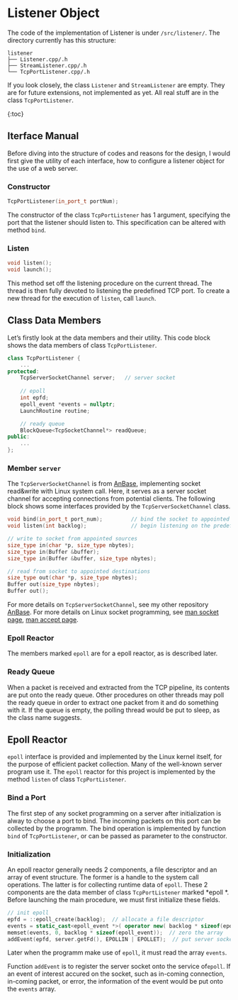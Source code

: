 # Listener Object



The code of the implementation of Listener is under `/src/listener/`. The directory currently has this structure:

```shell
listener
├── Listener.cpp/.h
├── StreamListener.cpp/.h
└── TcpPortListener.cpp/.h
```

If you look closely, the class `Listener` and `StreamListener` are empty. They are for future extensions, not implemented as yet. All real stuff are in the class `TcpPortListener`.

{:toc}

## Iterface Manual

Before diving into the structure of codes and reasons for the design, I would first give the utility of each interface, how to configure a listener object for the use of a web server.

### Constructor

```cpp
TcpPortListener(in_port_t portNum);
```

The constructor of the class `TcpPortListener`  has 1 argument, specifying the port that the listener should listen to. This specification can be altered with method `bind`.

### Listen

```cpp
void listen();
void launch();
```

This method set off the listening procedure on the current thread. The thread is then fully devoted to listening the predefined TCP port. To create a new thread for the execution of `listen`, call `launch`.

## Class Data Members

Let’s firstly look at the data members and their utility. This code block shows the data members of class `TcpPortListener`.

```cpp
class TcpPortListener {
    ...
protected:
    TcpServerSocketChannel server;   // server socket
        
    // epoll
    int epfd;                        
    epoll_event *events = nullptr;
    LaunchRoutine routine;

    // ready queue
    BlockQueue<TcpSocketChannel*> readQueue;
public:
    ...
};
```

### Member `server`

The `TcpServerSocketChannel` is from [AnBase](https://github.com/Anarion-zuo/AnBase), implementing socket read&write with Linux system call. Here, it serves as a server socket channel for accepting connections from potential clients. The following block shows some interfaces provided by the `TcpServerSocketChannel` class.

```cpp
void bind(in_port_t port_num);         // bind the socket to appointed port
void listen(int backlog);              // begin listening on the predefined port

// write to socket from appointed sources
size_type in(char *p, size_type nbytes);
size_type in(Buffer &buffer);
size_type in(Buffer &buffer, size_type nbytes);

// read from socket to appointed destinations
size_type out(char *p, size_type nbytes);
Buffer out(size_type nbytes);
Buffer out();
```

For more details on `TcpServerSocketChannel`, see my other repository [AnBase](https://github.com/Anarion-zuo/AnBase). For more details on Linux socket programming, see [man socket page](http://man7.org/linux/man-pages/man2/socket.2.html), [man accept page](http://man7.org/linux/man-pages/man2/accept.2.html).

### Epoll Reactor

The members marked `epoll` are for a epoll reactor, as is described later.

### Ready Queue

When a packet is received and extracted from the TCP pipeline, its contents are put onto the ready queue. Other procedures on other threads may poll the ready queue in order to extract one packet from it and do something with it. If the queue is empty, the polling thread would be put to sleep, as the class name suggests.

## Epoll Reactor

`epoll` interface is provided  and implemented by the Linux kernel itself, for the purpose of efficient packet collection. Many of the well-known server program use it. The `epoll` reactor for this project is implemented by the method `listen` of class `TcpPortListener`.

### Bind a Port

The first step of any socket programming on a server after initialization is alway to choose a port to bind. The incoming packets on this port can be collected by the programm. The bind operation is implemented by function `bind` of `TcpPortListener`, or can be passed as parameter to the constructor.

### Initialization

An epoll reactor generally needs 2 components, a file descriptor and an array of event structure. The former is a handle to the system call operations. The latter is for collecting runtime data of `epoll`. These 2 components are the data member of class `TcpPortListener` marked *epoll *. Before launching the main procedure, we must first initialize these fields.

```cpp
// init epoll
epfd = ::epoll_create(backlog);  // allocate a file descriptor
events = static_cast<epoll_event *>( operator new( backlog * sizeof(epoll_event) ) );  // allocate space for events
memset(events, 0, backlog * sizeof(epoll_event));  // zero the array
addEvent(epfd, server.getFd(), EPOLLIN | EPOLLET);  // put server socket onto the epoll tree
```

Later when the programm make use of `epoll`, it must read the array `events`.

Function `addEvent` is to register the server socket onto the  service of`epoll`. If an event of interest accured on the socket, such as in-coming connection, in-coming packet, or error, the information of the event would be put onto the `events` array.

